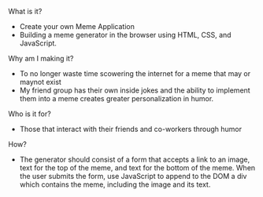 What is it?
  - Create your own Meme Application
  - Building a meme generator in the browser using HTML, CSS, and JavaScript.

Why am I making it?
  - To no longer waste time scowering the internet for a meme that may or maynot exist
  - My friend group has their own inside jokes and the ability to implement them into a meme creates greater personalization in humor.

Who is it for?
  - Those that interact with their friends and co-workers through humor

How?
- The generator should consist of a form that accepts a link to an image, text for the top of the meme, and text for the bottom of the meme. When the user submits the form, use JavaScript to append to the DOM a div which contains the meme, including the image and its text.